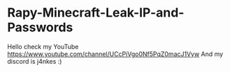 # Rapy-Minecraft-Leak-IP-and-Passwords
Hello check my YouTube https://www.youtube.com/channel/UCcPiVgo0Nf5PqZ0macJ1Vyw
And my discord is j4nkes :)
